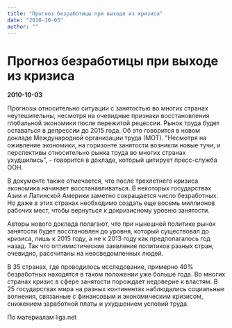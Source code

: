 ```yaml
---
title: "Прогноз безработицы при выходе из кризиса"
date: "2010-10-03"
author: ""
---
```


# Прогноз безработицы при выходе из кризиса

**2010-10-03** 

Прогнозы относительно ситуации с занятостью во многих странах неутешительны, несмотря на очевидные признаки восстановления глобальной экономики после пережитой рецессии. Рынок труда будет оставаться в депрессии до 2015 года. Об это говорится в новом докладе Международной организации труда (МОТ). "Несмотря на оживление экономики, на горизонте занятости возникли новые тучи, и перспективы относительно рынка труда во многих странах ухудшились", - говорится в докладе, который цитирует пресс-служба ООН.

В документе также отмечается, что после трехлетнего кризиса экономика начинает восстанавливаться. В некоторых государствах Азии и Латинской Америки заметно сокращается число безработных. Но даже в этих странах необходимо создать еще восемь миллионов рабочих мест, чтобы вернуться к докризисному уровню занятости.

Авторы нового доклада полагают, что при нынешней политике рынок занятости будет восстановлен до уровня, который существовал до кризиса, лишь к 2015 году, а не к 2013 году как предполагалось год назад. Так что оптимистические заявления политиков разных стран, очевидно, рассчитаны на неосведомленных людей.

В 35 странах, где проводилось исследование, примерно 40% безработных находятся в таком положении уже больше года. Во многих странах кризис в сфере занятости порождает недоверие к властям. В 25 государствах мира на разных континентах наблюдались социальные волнения, связанные с финансовым и экономическим кризисом, снижением заработной платы и ухудшением условий труда.

По материалам liga.net